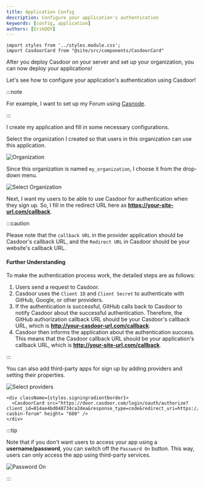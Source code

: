 ```yaml
---
title: Application Config
description: Configure your application's authentication
keywords: [config, application]
authors: [ErikQQY]
---
```


```mdx-code-block
import styles from '../styles.module.css';
import CasdoorCard from "@site/src/components/CasdoorCard"
```

After you deploy Casdoor on your server and set up your organization, you can now deploy your applications!

Let's see how to configure your application's authentication using Casdoor!

:::note

For example, I want to set up my Forum using [Casnode](https://casnode.org).

:::

I create my application and fill in some necessary configurations.

Select the organization I created so that users in this organization can use this application.

![Organization](/img/application/config/organization.png)

Since this organization is named `my_organization`, I choose it from the drop-down menu.

![Select Organization](/img/application/config/selectorganization.png)

Next, I want my users to be able to use Casdoor for authentication when they sign up. So, I fill in the redirect URL here as **<https://your-site-url.com/callback>**.

:::caution

Please note that the `callback URL` in the provider application should be Casdoor's callback URL, and the `Redirect URL` in Casdoor should be your website's callback URL.

#### Further Understanding

To make the authentication process work, the detailed steps are as follows:

1. Users send a request to Casdoor.
2. Casdoor uses the `Client ID` and `Client Secret` to authenticate with GitHub, Google, or other providers.
3. If the authentication is successful, GitHub calls back to Casdoor to notify Casdoor about the successful authentication. Therefore, the GitHub authorization callback URL should be your Casdoor's callback URL, which is **<http://your-casdoor-url.com/callback>**.
4. Casdoor then informs the application about the authentication success. This means that the Casdoor callback URL should be your application's callback URL, which is **<http://your-site-url.com/callback>**.

:::

You can also add third-party apps for sign up by adding providers and setting their properties.

![Select providers](/img/application/config/selectproviders.png)

```mdx-code-block
<div className={styles.signingradientborder}>
  <CasdoorCard src="https://door.casdoor.com/login/oauth/authorize?client_id=014ae4bd048734ca2dea&response_type=code&redirect_uri=https://forum.casbin.com/callback&scope=read&state=app-casbin-forum" height= "680" />
</div>
```

:::tip

Note that if you don't want users to access your app using a **username/password**, you can switch off the `Password On` button. This way, users can only access the app using third-party services.

![Password On](/img/application/config/PasswordOn.png)

:::
